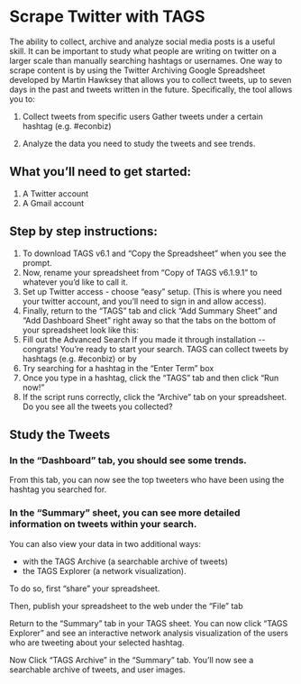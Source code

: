 # Scrape Twitter with TAGS 

The ability to collect, archive and analyze social media posts is a useful skill. It can be important to study what people are writing on twitter on a larger scale than manually searching hashtags or usernames. One way to scrape content is by using the Twitter Archiving Google Spreadsheet developed by Martin Hawksey that allows you to collect tweets, up to seven days in the past and tweets written in the future. Specifically, the tool allows you to:

1. Collect tweets from specific users
Gather tweets under a certain hashtag (e.g. #econbiz)

1. Analyze the data you need to study the tweets and see trends. 

## What you’ll need to get started:

1. A Twitter account
1. A Gmail account

## Step by step instructions:

1. To download TAGS v6.1 and “Copy the Spreadsheet” when you see the prompt.
1. Now, rename your spreadsheet from “Copy of TAGS v6.1.9.1” to whatever you’d like to call it.
1. Set up Twitter access - choose “easy” setup. (This is where you need your twitter account, and you’ll need to sign in and allow access). 
1. Finally, return to the “TAGS” tab and click “Add Summary Sheet” and “Add Dashboard Sheet” right away so that the tabs on the bottom of your spreadsheet look like this: 
1. Fill out the Advanced Search
If you made it through installation -- congrats! You’re ready to start your search. TAGS can collect tweets by hashtags (e.g. #econbiz) or by 
1. Try searching for a hashtag in the “Enter Term” box
1. Once you type in a hashtag, click the “TAGS” tab and then click “Run now!” 
1. If the script runs correctly, click the “Archive” tab on your spreadsheet. Do you see all the tweets you collected? 


## Study the Tweets

### In the “Dashboard” tab, you should see some trends. 

From this tab, you can now see the top tweeters who have been using the hashtag you searched for. 

### In the “Summary” sheet, you can see more detailed information on tweets within your search.

You can also view your data in two additional ways: 
* with the TAGS Archive (a searchable archive of tweets) 
* the TAGS Explorer (a network visualization). 

To do so, first “share” your spreadsheet. 

Then, publish your spreadsheet to the web under the “File” tab 

Return to the “Summary” tab in your TAGS sheet. You can now click “TAGS Explorer” and see an interactive network analysis visualization of the users who are tweeting about your selected hashtag. 

Now Click “TAGS Archive” in the “Summary” tab. You’ll now see a searchable archive of tweets, and user images. 


